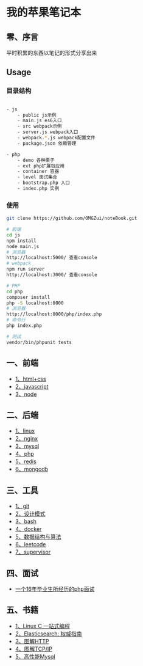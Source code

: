 # 我的苹果笔记本

## 零、序言

平时积累的东西以笔记的形式分享出来

## Usage

### 目录结构

```bash

- js
    - public js示例
    - main.js es6入口
    - src webpack示例
    - server.js webpack入口
    - webpack.*.js webpack配置文件
    - package.json 依赖管理

- php
    - demo 各种栗子
    - ext php扩展包应用
    - container 容器
    - level 面试集合
    - bootstrap.php 入口
    - index.php 实例

```

### 使用

```bash
git clone https://github.com/OMGZui/noteBook.git

# 前端
cd js
npm install
node main.js
# 浏览器
http://localhost:5000/ 查看console
# webpack
npm run server
http://localhost:3000/ 查看console

# PHP
cd php
composer install
php -S localhost:8000
# 浏览器
http://localhost:8000/php/index.php
# 命令行
php index.php

# 测试
vendor/bin/phpunit tests
```

## 一、前端

- [1、html+css](html+css.md)
- [2、javascript](javascript.md)
- [3、node](node.md)

## 二、后端

- [1、linux](linux.md)
- [2、nginx](nginx.md)
- [3、mysql](mysql.md)
- [4、php](php.md)
- [5、redis](redis.md)
- [6、mongodb](mongodb.md)

## 三、工具

- [1、git](git.md)
- [2、设计模式](https://github.com/OMGZui/DesignPattern)
- [3、bash](https://github.com/OMGZui/bash-step-to-step)
- [4、docker](https://github.com/OMGZui/lnmp)
- [5、数据结构与算法](https://github.com/OMGZui/basic_c)
- [6、leetcode](https://github.com/OMGZui/go_leetcode)
- [7、supervisor](supervisor.md)

## 四、面试

- [一个16年毕业生所经历的php面试](level.md)

## 五、书籍

- [1、Linux C 一站式编程](linux-c)
- [2、Elasticsearch: 权威指南](elasticSearch.md)
- [3、图解HTTP](http.md)
- [4、图解TCP/IP](tcp-ip.md)
- [5、高性能Mysql](mysqlH.md)

